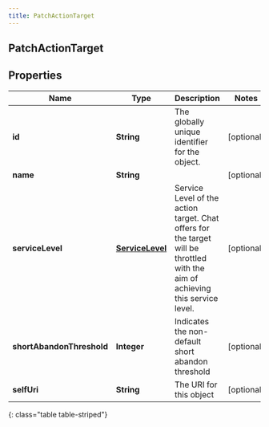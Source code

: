 ```yaml
---
title: PatchActionTarget
---
```


## PatchActionTarget

## Properties

| Name                      | Type                                                     | Description                                                                                                                    | Notes      |
| ------------------------- | -------------------------------------------------------- | ------------------------------------------------------------------------------------------------------------------------------ | ---------- |
| **id**                    | <!----><!---->**String**<!---->                          | The globally unique identifier for the object.                                                                                 | [optional] |
| **name**                  | <!----><!---->**String**<!---->                          |                                                                                                                                | [optional] |
| **serviceLevel**          | <!----><!---->[**ServiceLevel**](ServiceLevel.md)<!----> | Service Level of the action target. Chat offers for the target will be throttled with the aim of achieving this service level. | [optional] |
| **shortAbandonThreshold** | <!----><!---->**Integer**<!---->                         | Indicates the non-default short abandon threshold                                                                              | [optional] |
| **selfUri**               | <!----><!---->**String**<!---->                          | The URI for this object                                                                                                        | [optional] |

{: class="table table-striped"}
